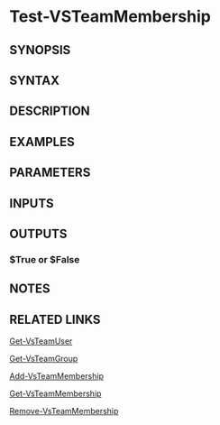 <!-- #include "./common/header.md" -->

# Test-VSTeamMembership

## SYNOPSIS

<!-- #include "./synopsis/Test-VSTeamMembership.md" -->

## SYNTAX

## DESCRIPTION

<!-- #include "./synopsis/Test-VSTeamMembership.md" -->

## EXAMPLES

## PARAMETERS

<!-- #include "./params/memberDescriptor.md" -->

<!-- #include "./params/containerDescriptor.md" -->

## INPUTS

## OUTPUTS
### $True or $False

## NOTES

## RELATED LINKS

[Get-VsTeamUser](Get-VsTeamUser.md)

[Get-VsTeamGroup](Get-VsTeamGroup.md)

[Add-VsTeamMembership](Add-VsTeamMembership.md)

[Get-VsTeamMembership](Get-VsTeamMembership.md)

[Remove-VsTeamMembership](Remove-VsTeamMembership.md)
